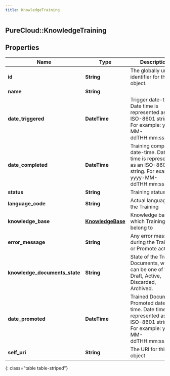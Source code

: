 ```yaml
---
title: KnowledgeTraining
---
```

## PureCloud::KnowledgeTraining

## Properties

|Name | Type | Description | Notes|
|------------ | ------------- | ------------- | -------------|
| **id** | **String** | The globally unique identifier for the object. | [optional] |
| **name** | **String** |  | [optional] |
| **date_triggered** | **DateTime** | Trigger date-time. Date time is represented as an ISO-8601 string. For example: yyyy-MM-ddTHH:mm:ss.SSSZ | [optional] |
| **date_completed** | **DateTime** | Training completed date-time. Date time is represented as an ISO-8601 string. For example: yyyy-MM-ddTHH:mm:ss.SSSZ | [optional] |
| **status** | **String** | Training status | [optional] |
| **language_code** | **String** | Actual language of the Training | [optional] |
| **knowledge_base** | [**KnowledgeBase**](KnowledgeBase.html) | Knowledge base which Training does belong to | [optional] |
| **error_message** | **String** | Any error message during the Training or Promote action. | [optional] |
| **knowledge_documents_state** | **String** | State of the Trained Documents, which can be one of these Draft, Active, Discarded, Archived. | [optional] |
| **date_promoted** | **DateTime** | Trained Documents Promoted date-time. Date time is represented as an ISO-8601 string. For example: yyyy-MM-ddTHH:mm:ss.SSSZ | [optional] |
| **self_uri** | **String** | The URI for this object | [optional] |
{: class="table table-striped"}


